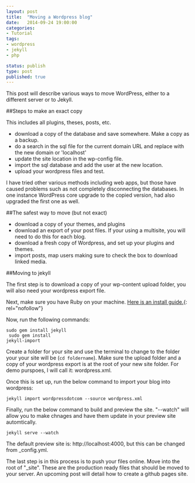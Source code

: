 ```yaml
---
layout: post
title:  "Moving a Wordpress blog"
date:   2014-09-24 19:00:00
categories:
- Tutorial
tags:
- wordpress
- jekyll
- php

status: publish
type: post
published: true
---
```

This post will describe various ways to move WordPress, either to a different server or to Jekyll. <!--more-->

##Steps to make an exact copy

This includes all plugins, theses, posts, etc.

- download a copy of the database and save somewhere. Make a copy as a backup.
- do a search in the sql file for the current domain URL and replace with the new domain or 'localhost' 
- update the site location in the wp-config file.
- import the sql database and add the user at the new location.
- upload your wordpress files and test.

I have tried other various methods including web apps, but those have caused problems such as not completely disconnecting the databases. In one instance WordPress core upgrade to the copied version, had also upgraded the first one as well.

##The safest way to move (but not exact)

- download a copy of your themes, and plugins
- download an export of your post files. If your using a multisite, you will need to do this for each blog.
- download a fresh copy of Wordpress, and set up your plugins and themes.
- import posts, map users making sure to check the box to download linked media.

##Moving to jekyll

The first step is to download a copy of your wp-content upload folder, you will also need your wordpress export file.

Next, make sure you have Ruby on your machine. [Here is an install guide.](https://www.ruby-lang.org/en/installation/){: rel="nofollow"}

Now, run the following commands:

<code>sudo gem install jekyll<br>
sudo gem install jekyll-import</code>

Create a folder for your site and use the terminal to change to the folder your your site will be (<code>cd foldername</code>).  Make sure the upload folder and a copy of your wordpress export is at the root of your new site folder. For demo purspoes, I will call it: wordpress.xml.

Once this is set up, run the below command to import your blog into wordpress:

<code>jekyll import wordpressdotcom --source wordpress.xml</code>

Finally, run the below command to build and preview the site. "--watch" will allow you to make chnages and have them update in your preview site automtically.

<code>jekyll serve --watch</code>

The default preview site is: http://localhost:4000, but this can be changed from _config.yml.

The last step is in this process is to push your files online. Move into the root of "_site". These are the production ready files that should be moved to your server. An upcoming post will detail how to create a github pages site.